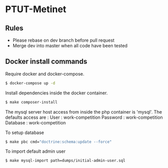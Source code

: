 PTUT-Metinet
============

Rules
-
- Please rebase on dev branch before pull request
- Merge dev into master when all code have been tested

## Docker install commands

Require docker and docker-compose.
```bash
$ docker-compose up -d
```

Install dependencies inside the docker container.
```bash
$ make composer-install
```

The mysql server host access from inside the php container is 'mysql'.
The defaults access are :
User     : work-competition
Password : work-competition
Database : work-competition

To setup database
```bash
$ make pbc cmd="doctrine:schema:update --force"
```

To import default admin user
```bash
$ make mysql-import path=dumps/initial-admin-user.sql
```

